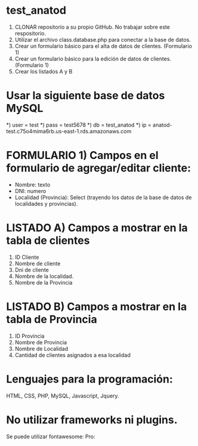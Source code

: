 # test_anatod

1) CLONAR repositorio a su propio GitHub. No trabajar sobre este respositorio.
2) Utilizar el archivo class.database.php para conectar a la base de datos.
3) Crear un formulario básico para el alta de datos de clientes. (Formulario 1)
4) Crear un formulario básico para la edición de datos de clientes. (Formulario 1)
5) Crear los listados A y B

# Usar la siguiente base de datos MySQL
*) user      =   test
*) pass      =   test5678
*) db        =   test_anatod
*) ip        =   anatod-test.c75o4mima6rb.us-east-1.rds.amazonaws.com

# FORMULARIO 1) Campos en el formulario de agregar/editar cliente:
- Nombre: texto
- DNI: numero
- Localidad (Provincia): Select (trayendo los datos de la base de datos de localidades y provincias).

# LISTADO A) Campos a mostrar en la tabla de clientes
1) ID Cliente
2) Nombre de cliente
3) Dni de cliente
4) Nombre de la localidad.
5) Nombre de la Provincia

# LISTADO B) Campos a mostrar en la tabla de Provincia
1) ID Provincia
2) Nombre de Provincia
3) Nombre de Localidad
5) Cantidad de clientes asignados a esa localidad

# Lenguajes para la programación:
HTML, CSS, PHP, MySQL, Javascript, Jquery.

# No utilizar frameworks ni plugins.
Se puede utilizar fontawesome: Pro: <script src="https://kit.fontawesome.com/1afd94d30f.js" crossorigin="anonymous"></script>
